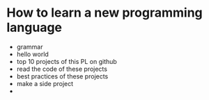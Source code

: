 # How to learn a new programming language

- grammar
- hello world
- top 10 projects of this PL on github
- read the code of these projects
- best practices of these projects
- make a side project
- 

